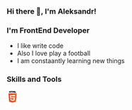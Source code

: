 ### Hi there 👋, I'm Aleksandr!

### I'm FrontEnd Developer
- I like write code
- Also I love play a football
- I am constaantly learning new things

### Skills and Tools
<img align="left" alt="HTML5" width="26px" src="https://raw.githubusercontent.com/github/explore/80688e429a7d4ef2fca1e82350fe8e3517d3494d/topics/html/html.png">
